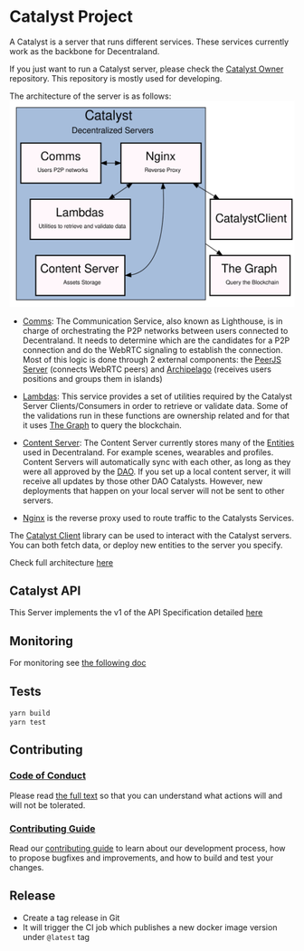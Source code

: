 # Catalyst Project

A Catalyst is a server that runs different services. These services currently work as the backbone for Decentraland.

If you just want to run a Catalyst server, please check the [Catalyst Owner](https://github.com/decentraland/catalyst-owner) repository. This repository is mostly used for developing.

The architecture of the server is as follows:
![Server](architecture/architecture.svg)


- [Comms](comms): The Communication Service, also known as Lighthouse, is in charge of orchestrating the P2P networks between users connected to Decentraland.
It needs to determine which are the candidates for a P2P connection and do the WebRTC signaling to establish the connection. Most of this logic is done through 2 external components: the [PeerJS Server](https://github.com/decentraland/peerjs-server) (connects WebRTC peers) and [Archipelago](https://github.com/decentraland/archipelago) (receives users positions and groups them in islands)

- [Lambdas](lambdas): This service provides a set of utilities required by the Catalyst Server Clients/Consumers in order to retrieve or validate data.
Some of the validations run in these functions are ownership related and for that it uses [The Graph](https://thegraph.com/hosted-service/subgraph/decentraland/collections-matic-mainnet) to query the blockchain.

- [Content Server](content): The Content Server currently stores many of the [Entities](https://github.com/decentraland/common-schemas/tree/main/src/platform) used in Decentraland. For example scenes, wearables and profiles. Content Servers will automatically sync with each other, as long as they were all approved by the [DAO](http://governance.decentraland.org/). If you set up a local content server, it will receive all updates by those other DAO Catalysts. However, new deployments that happen on your local server will not be sent to other servers.
- [Nginx](https://nginx.org/en/docs/) is the reverse proxy used to route traffic to the Catalysts Services.

The [Catalyst Client](https://github.com/decentraland/catalyst-client) library can be used to interact with the Catalyst servers. You can both fetch data, or deploy new entities to the server you specify.

Check full architecture [here](https://github.com/decentraland/architecture)


## Catalyst API

This Server implements the v1 of the API Specification detailed [here](https://github.com/decentraland/catalyst-api-specs)

## Monitoring

For monitoring see [the following doc](docs/MONITORING.md)

## Tests

```
yarn build
yarn test
```

## Contributing

### [Code of Conduct](https://github.com/decentraland/catalyst/blob/main/docs/CODE_OF_CONDUCT.md)

Please read [the full text](https://github.com/decentraland/catalyst/blob/main/docs/CODE_OF_CONDUCT.md) so that you can understand what actions will and will not be tolerated.

### [Contributing Guide](https://github.com/decentraland/catalyst/blob/main/docs/CONTRIBUTING.md)

Read our [contributing guide](https://github.com/decentraland/catalyst/blob/main/docs/CONTRIBUTING.md) to learn about our development process, how to propose bugfixes and improvements, and how to build and test your changes.

## Release

- Create a tag release in Git
- It will trigger the CI job which publishes a new docker image version under `@latest` tag
